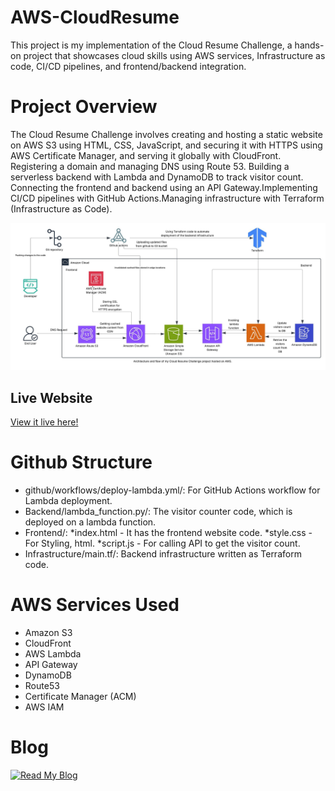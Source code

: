 # AWS-CloudResume

This project is my implementation of the Cloud Resume Challenge, a hands-on project that showcases cloud skills using AWS services, Infrastructure as code, CI/CD pipelines, and frontend/backend integration.

# Project Overview
The Cloud Resume Challenge involves creating and hosting a static website on AWS S3 using HTML, CSS, JavaScript, and securing it with HTTPS using AWS Certificate Manager, and serving it globally with CloudFront. Registering a domain and managing DNS using Route 53. Building a serverless backend with Lambda and DynamoDB to track visitor count. Connecting the frontend and backend using an API Gateway.Implementing CI/CD pipelines with GitHub Actions.Managing infrastructure with Terraform (Infrastructure as Code).

![Architecture Diagram](assets/architecture.jpeg)

## Live Website
[View it live here!](https://anusha-cloud-resume.com)

# Github Structure
* github/workflows/deploy-lambda.yml/: For GitHub Actions workflow for Lambda deployment.
* Backend/lambda_function.py/: The visitor counter code, which is deployed on a lambda function.
* Frontend/: *index.html - It has the frontend website code.
             *style.css - For Styling, html.
             *script.js - For calling API to get the visitor count.
* Infrastructure/main.tf/: Backend infrastructure written as Terraform code.

# AWS Services Used

* Amazon S3
* CloudFront
* AWS Lambda
* API Gateway
* DynamoDB
* Route53
* Certificate Manager (ACM)
* AWS IAM

# Blog

[![Read My Blog](https://img.shields.io/badge/Read%20My%20Blog-Click%20Here-blue?style=for-the-badge)](https://anushajampula.medium.com)
